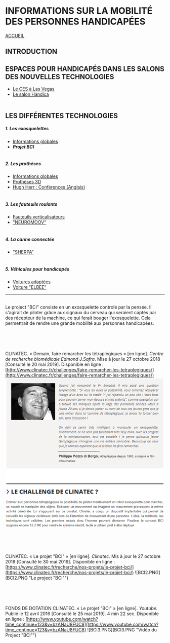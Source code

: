 # INFORMATIONS SUR LA MOBILITÉ DES PERSONNES HANDICAPÉES  
[ACCUEIL](index.md)
## INTRODUCTION  

## ESPACES POUR HANDICAPÉS DANS LES SALONS DES NOUVELLES TECHNOLOGIES 
* [Le CES à Las Vegas](ces.md)
* [Le salon Handica](handica.md)
<br/> <br/>
## LES DIFFÉRENTES TECHNOLOGIES
##### 1. Les exosquelettes 
- [Informations globales](exoprésent.md)
- **_Projet BCI_**
<br/><br/>
##### 2. Les prothèses
- [Informations globales](Prothèseinfo.md)
- [Prothèses 3D](Prothèse3D.md)
- [Hugh Herr : Conférences (Anglais)](Hughvidéo.md)
<br/><br/>
##### 3. Les fauteuils roulants
- [Fauteuils verticalisateurs](FauteuilVertical.md)
- ["NEUROMOOV"](Neuromoov.md)
<br/><br/>
##### 4. La canne connectée
- ["SHERPA"](Canneconnectée.md)
<br/><br/>
##### 5. Véhicules pour handicapés
- [Voitures adaptées](Voitureadaptée.md)
- [Voiture "ELBEE"](Elbee.md)

----------------------------------------------------------
<br/>
Le project "BCI" consiste en un exosquelette controlé par la pensée. Il s'agirait de piloter grâce aux signaux du cerveau qui seraient captés par des récepteur de la machine, ce qui ferait bouger l'exosquelette. 
Cela permettrait de rendre une grande mobilité aux personnes handicapées.

<br/><br/><br/>

CLINATEC. « Demain, faire remarcher les tétraplégiques » [en ligne]. _Centre de recherche biomédicale Edmond J.Safra_. Mise à jour le 27 octobre 2018 [Consulté le 20 mai 2019]. Disponible en ligne : [http://www.clinatec.fr/challenges/faire-remarcher-les-tetraplegiques/](http://www.clinatec.fr/challenges/faire-remarcher-les-tetraplegiques/)
![BCI1](images/BCI1.PNG "Introduction")

<br/><br/><br/>

CLINATEC. « Le projet "BCI" » [en ligne]. _Clinatec._ Mis à jour le 27 octobre 2018 [Consulté le 30 mai 2019]. Disponible en ligne : [https://www.clinatec.fr/recherche/nos-projets/le-projet-bci/](https://www.clinatec.fr/recherche/nos-projets/le-projet-bci/)
![BCI2.PNG](BCI2.PNG "Le project "BCI"")

<br/><br/><br/>

FONDS DE DOTATION CLINATEC. « Le projet "BCI" » [en ligne]. _Youtube._ Publié le 12 avril 2016 [Consulté le 25 mai 2019]. 4 min 22 sec. Disponible en ligne : [https://www.youtube.com/watch?time_continue=123&v=bzANaU8FUC8](https://www.youtube.com/watch?time_continue=123&v=bzANaU8FUC8)
![BCI3.PNG](BCI3.PNG "Vidéo du Project "BCI"")

